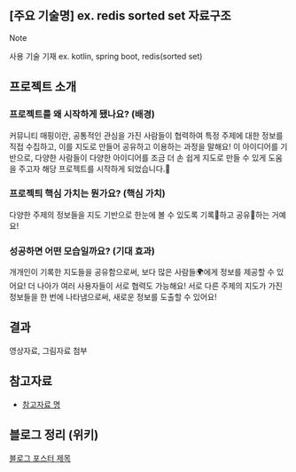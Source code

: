 ## [주요 기술명] ex. redis sorted set 자료구조
> [!NOTE]
> 사용 기술 기재 ex. kotlin, spring boot, redis(sorted set)

## 프로젝트 소개 
### 프로젝트를 왜 시작하게 됐나요? (배경)

커뮤니티 매핑이란, 공통적인 관심을 가진 사람들이 협력하여 특정 주제에 대한 정보를 직접 수집하고, 이를 지도로 만들어 공유하고 이용하는 과정을 말해요! 이 아이디어를 기반으로, 다양한 사람들이 다양한 아이디어를 조금 더 손 쉽게 지도로 만들 수 있게 도움을 주고자 해당 프로젝트를 시작하게 되었습니다.🚀
### 프로젝틔 핵심 가치는 뭔가요? (핵심 가치)

다양한 주제의 정보들을 지도 기반으로 한눈에 볼 수 있도록 기록📝하고 공유🛜하는 거예요!
### 성공하면 어떤 모습일까요? (기대 효과)

개개인이 기록한 지도들을 공유함으로써, 보다 많은 사람들🌍에게 정보를 제공할 수 있어요! 더 나아가 여러 사용자들이 서로 협력도 가능해요! 서로 다른 주제의 지도가 가진 정보들을 한 번에 나타냄으로써, 새로운 정보를 도출할 수 있어요!
## 결과
영상자료, 그림자료 첨부

## 참고자료
- [참고자료 명](#)

## 블로그 정리 (위키)
[블로그 포스터 제목](#)
